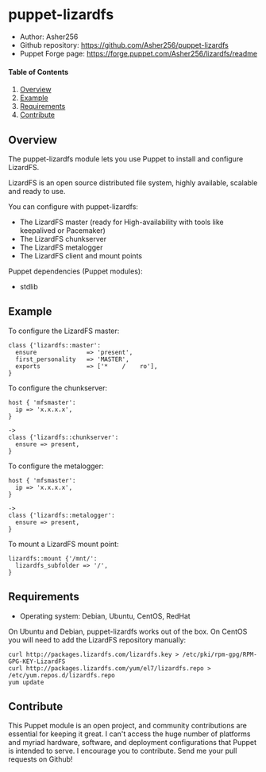 # puppet-lizardfs

- Author: Asher256
- Github repository: https://github.com/Asher256/puppet-lizardfs
- Puppet Forge page: https://forge.puppet.com/Asher256/lizardfs/readme

#### Table of Contents

1. [Overview](#overview)
2. [Example](#example)
2. [Requirements](#requirements)
4. [Contribute](#contribute)

## Overview

The puppet-lizardfs module lets you use Puppet to install and configure
LizardFS.

LizardFS is an open source distributed file system, highly available, scalable
and ready to use.

You can configure with puppet-lizardfs:
- The LizardFS master (ready for High-availability with tools like keepalived or Pacemaker)
- The LizardFS chunkserver
- The LizardFS metalogger
- The LizardFS client and mount points

Puppet dependencies (Puppet modules):
- stdlib

## Example

To configure the LizardFS master:
```
class {'lizardfs::master':
  ensure              => 'present',
  first_personality   => 'MASTER',
  exports             => ['*    /    ro'],
}
```

To configure the chunkserver:
```
host { 'mfsmaster':
  ip => 'x.x.x.x',
}

->
class {'lizardfs::chunkserver':
  ensure => present,
}
```

To configure the metalogger:
```
host { 'mfsmaster':
  ip => 'x.x.x.x',
}

->
class {'lizardfs::metalogger':
  ensure => present,
}
```

To mount a LizardFS mount point:
```
lizardfs::mount {'/mnt/':
  lizardfs_subfolder => '/',
}
```

## Requirements

- Operating system: Debian, Ubuntu, CentOS, RedHat

On Ubuntu and Debian, puppet-lizardfs works out of the box. On CentOS you will need to 
add the LizardFS repository manually:
```
curl http://packages.lizardfs.com/lizardfs.key > /etc/pki/rpm-gpg/RPM-GPG-KEY-LizardFS
curl http://packages.lizardfs.com/yum/el7/lizardfs.repo > /etc/yum.repos.d/lizardfs.repo
yum update
```

## Contribute

This Puppet module is an open project, and community contributions are
essential for keeping it great. I can't access the huge number of platforms and
myriad hardware, software, and deployment configurations that Puppet is
intended to serve. I encourage you to contribute. Send me your pull requests on
Github! 

